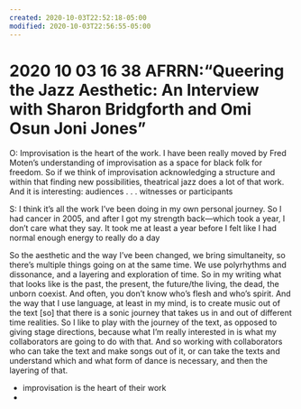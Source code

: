 ```yaml
---
created: 2020-10-03T22:52:18-05:00
modified: 2020-10-03T22:56:55-05:00
---
```


#  2020 10 03 16 38 AFRRN:“Queering the Jazz Aesthetic: An Interview with﻿ Sharon Bridgforth and Omi Osun Joni Jones”

O: Improvisation is the heart of the work. I have been really moved
by Fred Moten’s understanding of improvisation as a space for black folk
for freedom. So if we think of improvisation acknowledging a structure and
within that finding new possibilities, theatrical jazz does a lot of that work.
And it is interesting: audiences . . . witnesses or participants

S: I think it’s all the work I’ve been doing in my own personal journey.
So I had cancer in 2005, and after I got my strength back—which took a
year, I don’t care what they say. It took me at least a year before I felt like
I had normal enough energy to really do a day

So the aesthetic and the way
I’ve been changed, we bring simultaneity, so there’s multiple things going
on at the same time. We use polyrhythms and dissonance, and a layering and
exploration of time. So in my writing what that looks like is the past, the
present, the future/the living, the dead, the unborn coexist. And often, you
don’t know who’s flesh and who’s spirit. And the way that I use language, at
least in my mind, is to create music out of the text [so] that there is a sonic
journey that takes us in and out of different time realities. So I like to play
with the journey of the text, as opposed to giving stage directions, because
what I’m really interested in is what my collaborators are going to do with
that. And so working with collaborators who can take the text and make
songs out of it, or can take the texts and understand which and what form
of dance is necessary, and then the layering of that.
























- improvisation is the heart of their work
-